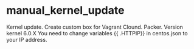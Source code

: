 # manual_kernel_update
Kernel update. Create custom box for Vagrant Clound. Packer.
Version kernel 6.0.X
You need to change variables {{ .HTTPIP}} in centos.json to your IP address.
